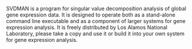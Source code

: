 SVDMAN is a program for singular value decomposition analysis of global gene expression data. It is designed to operate both as a stand-alone command line executable and as a component of larger systems for gene expression analysis. It is freely distributed by Los Alamos National Laboratory, please take a copy and use it or build it into your own system for gene expression analysis.